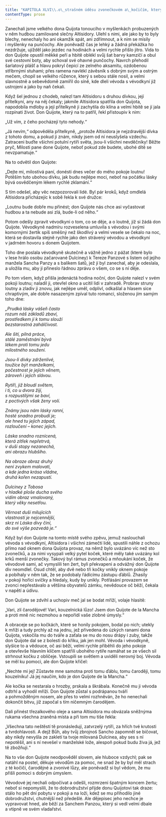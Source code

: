 ```yaml
---
title: "KAPITOLA XLVI\\.o\_strašném úděsu zvonečkovém a\_kočičím, který zažil don\_Quijote za hovoru o\_vášni zamilované Altisidory\\."
contentType: prose
---
```


  

Zanechali jsme velkého dona Quijota tonoucího v myšlenkách probuzených v něm hudbou zamilované slečny Altisidory. Ulehl s nimi, ale jako by to byly blechy, nenechaly ho ani okamžik spát, ani zdřímnout, a k nim se mísily i myšlenky na punčochy. Ale poněvadž čas je lehký a žádná překážka ho nezdržuje, ujížděl jako jezdec na hodinách a velmi rychle přišlo jitro. Vida to don Quijote opustil měkké peří a hbitě oblékl svůj šat barvy kamzičí a obul své cestovní boty, aby schoval své ohavné punčochy. Navrch přehodil šarlatový plášť a hlavu pokryl čepicí ze zelného aksamitu, ozdobenou stříbrnými stuhami; přes ramena navlékl závěsník s dobrým svým a ostrým mečem, chopil se velkého růžence, který s sebou stále nosil, a velmi slavnostně a sebevědomě zamířil do síně, kde dleli vévoda s vévodkyní již ustrojeni a jako by naň čekali.

Když šel jednou z chodeb, nalezl tam Altisidoru s druhou dívkou, její přítelkyní, any na něj čekaly; jakmile Altisidora spatřila don Quijota, napodobila mdloby a její přítelkyně ji zachytila do klína a velmi hbitě se jí jala rozpínati život. Don Quijote, který na to patřil, řekl přistoupiv k nim:

„Už vím, z čeho pocházejí tyto nehody.“

„Já nevím,“ odpověděla přítelkyně, „protože Altisidora je nejzdravější dívka z tohoto domu, a pokud ji znám, nikdy jsem od ní neuslyšela vzdechu. Zatraceni buďte všichni potulní rytíři světa, jsou-li všichni nevděčníky! Běžte pryč, Milosti pane done Quijote, neboť pokud zde budete, ubohé dítě se nevzpamatuje.“

Na to odvětil don Quijote:

„Dejte mi, milostivá paní, donésti dnes večer do mého pokoje loutnu! Potěším tuto ubohou dívku, jak budu nejlépe moci, neboť na počátku lásky bývá osvědčeným lékem rychlé zklamání.“

S tím odešel, aby věc nezpozorovali lidé. Byl pár kroků, když omdlelá Altisidora přicházejíc k sobě řekla k své družce:

„Loutnu bude dobře mu přinést; don Quijote nás chce asi vyčastovat hudbou a ta nebude asi zlá, bude-li od něho.“

Potom odešly zpravit vévodkyni o tom, co se děje, a o loutně, jíž si žádá don Quijote. Vévodkyně nadmíru rozveselena umluvila s vévodou i svými komornými žertík spíš směšný než škodlivý a velmi vesele se čekalo na noc, která se dostavila stejně rychle jako den strávený vévodou a vévodkyní v jadrném hovoru s donem Quijotem.

Toho dne poslala vévodkyně skutečně a vážně jedno z pážat (které bylo v lese hrálo osobu začarované Dulciney) k Tereze Panzové s listem od jejího manžela Sancha Panzy a s balíkem šatů, jež jí byl zanechal, aby je odeslala, a uložila mu, aby jí přineslo řádnou zprávu o všem, co se s ní děje.

Po tom všem, když přišla jedenáctá hodina noční, don Quijote nalezl v svém pokoji loutnu; naladil ji, otevřel okno a ucítil lidi v zahradě. Probrav struny loutny a zladiv ji znovu, jak nejlépe uměl, odplivl, odkašlal a hlasem sice chraptivým, ale dobře nasazeným zpíval tuto romanci, složenou jím samým toho dne:

_„Prudká lásky vášeň často  
rozum náš základů zbaví,  
prostředkem jí k tomu slouží  
bezstarostná zahálčivost._

_Ale šití, pilná práce,  
stálé zaměstnání bývá  
lékem proti tomu jedu  
milostného soužení._

_Jsou-li dívky zdrženlivé,  
toužíce být manželkami,  
počestnost je jejich věnem,  
zároveň i jejich slávou._

_Rytíři, již bloudí světem,  
i ti, co u dvora žijí,  
s rozpustilými se baví,  
z poctivých však ženy volí._

_Známy jsou nám lásky ranní,  
hosté snadno probudí je;  
ale hned tu jejich západ,  
rozloučení – konec jejich._

_Láska snadno roznícená,  
která zítřek nepřetrvá,  
v duši stopy nezanechá,  
ani obrazu hlubšího._

_Na obraze obraz druhý  
není zvykem malovati,  
a kde jedna krása vládne,  
druhá kořen nezapustí._

_Dulciney z Tobosa  
v hladké ploše ducha svého  
vidím obraz vmalovaný,  
který věky nesetřou._

_Věrnost duší milujících  
vlastností je nejcennější,  
skrz ni Láska divy činí,  
do své výše pozvedá je.“_

Když byl don Quijote na tomto místě svého zpěvu, jemuž naslouchali vévoda s vévodkyní, Altisidora i všichni zámečtí lidé, spustili náhle z ochozu přímo nad oknem dona Quijota provaz, na němž bylo uvázáno víc než sto zvonečků, a za nimi vysypali velký pytel koček, které měly také uvázány kol krků menší zvonečky. Takový byl rámus zvonečků a mňoukání koček, že vévodové sami, ač vymyslili ten žert, byli překvapeni a odvážný don Quijote div neomdlel. Osud chtěl, aby dvě nebo tři kočky vnikly oknem pokoje a pobíhaly v něm tak, že se podobaly řádícímu zástupu ďáblů. Zhasily v pokoji hořící svíčky a hledaly, kudy by unikly. Potřásání provazem se zvonci nepřestávalo a většina obyvatelů zámku, nevědouce oč běží, čekala v napětí a údivu.

Don Quijote se zdvihl a uchopiv meč jal se bodat mříží, volaje hlasitě:

„Vari, zlí čarodějové! Vari, kouzelnická lůzo! Jsem don Quijote de la Mancha a proti mně nic nezmohou a nepořídí vaše zlobné úmysly.“

A obraceje se po kočkách, které se honily pokojem, bodal po nich; utekly k mříži a tudy prchly až na jednu, jež přivedena do úzkých ranami dona Quijota, vskočila mu do tváře a zaťala se mu do nosu drápy i zuby, takže don Quijote dal se z bolesti do křiku, jak jen mohl. Vévoda i vévodkyně, slyšíce to a vědouce, oč asi běží, velmi rychle přiběhli do jeho pokoje a otevřevše hlavním klíčem spatřili ubohého rytíře namáhat se ze všech sil strhnout kočku z obličeje. Vstoupili se světlem a uviděli nerovný boj. Vévoda se měl ku pomoci, ale don Quijote křičel:

„Nechte mi jej! Zůstavte mne samotna proti tomu ďáblu, tomu čaroději, tomu kouzelníku! Já jej naučím, kdo je don Quijote de la Mancha.“

Ale kočka se nestarala o hrozby, prskala a škrábala. Konečně mu ji vévoda odtrhl a vyhodil mříží. Don Quijote zůstal s podrápanou tváří a pohmožděným nosem, ale přes to velmi rozhněván, že ho nenechali dokončit bitvu, již započal s tím ničemným čarodějem.

Dali přinést třezalkového oleje a sama Altisidora mu obvázala sněžnýma rukama všechna zraněná místa a při tom mu tiše řekla:

„Všechna tato neštěstí tě pronásledují, zatvrzelý rytíři, za hřích tvé krutosti a tvrdohlavosti. A dejž Bůh, aby tvůj zbrojnoš Sancho zapomněl se bičovat, aby nikdy nevyšla ze zakletí ta tvoje milovaná Dulcinea, aby ses s ní nepotěšil, ani s ní nevešel v manželské lože, alespoň pokud budu živa já, jež tě zbožňuji.“

Na to vše don Quijote neodpověděl slovem, ale hluboce vzdychl; pak se natáhl na postel, děkuje vévodům za pomoc, ne snad že by byl měl strach z té kočičí, čarodějné a zvonivé lůzy, ale poněvadž si byl vědom, že mu přišli pomoci s dobrým úmyslem.

Vévodové jej nechali odpočívat a odešli, rozmrzeni špatným koncem žertu; neboť si nepomyslili, že to dobrodružství přijde donu Quijotovi tak draze: stálo ho pět dní pobytu v pokoji a na loži, kdež se mu přihodilo jiné dobrodružství, chutnější než předešlé. Ale dějepisec jeho nechce je vypravovat hned, ale běží za Sanchem Panzou, který si vedl velmi dbale a vtipně ve svém vladařství.
